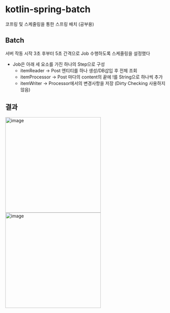 # kotlin-spring-batch
코프링 및 스케줄링을 통한 스프링 배치 (공부용)

## Batch
서버 작동 시작 3초 후부터 5초 간격으로 Job 수행하도록 스케줄링을 설정했다
- Job은 아래 세 요소를 가진 하나의 Step으로 구성
  - itemReader -> Post 엔티티를 하나 생성/DB삽입 후 전체 조회
  - itemProcessor -> Post 마다의 content의 끝에 !를 String으로 하나씩 추가
  - itemWriter ->  Processor에서의 변경사항을 저장 (Dirty Checking 사용하지 않음)

## 결과
<img width="300" alt="image" src="https://github.com/ohksj77/kotlin-spring-batch/assets/89020004/35bef7fd-ca74-4d7c-8d9d-689b7ff98f3d">
<img width="300" alt="image" src="https://github.com/ohksj77/kotlin-spring-batch/assets/89020004/7f6e7c59-f6a0-4964-ae81-71e8c50b5a72">

